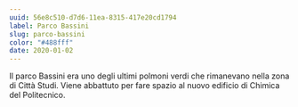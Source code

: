```yaml
---
uuid: 56e8c510-d7d6-11ea-8315-417e20cd1794
label: Parco Bassini
slug: parco-bassini
color: "#488fff"
date: 2020-01-02
---
```

Il parco Bassini era uno degli ultimi polmoni verdi che rimanevano nella zona di Città Studi.
Viene abbattuto per fare spazio al nuovo edificio di Chimica del Politecnico.